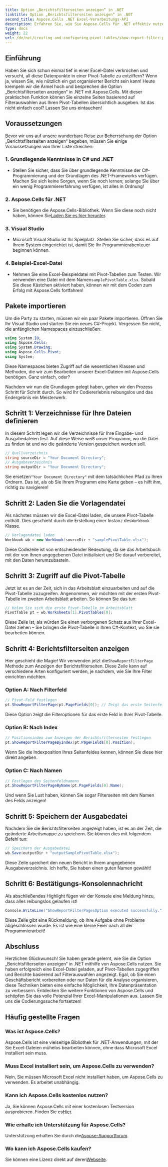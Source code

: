 ```yaml
---
title: Option „Berichtsfilterseiten anzeigen“ in .NET
linktitle: Option „Berichtsfilterseiten anzeigen“ in .NET
second_title: Aspose.Cells .NET Excel-Verarbeitungs-API
description: Erfahren Sie, wie Sie Aspose.Cells für .NET effektiv nutzen, um Berichtsfilterseiten in Pivot-Tabellen anzuzeigen. Schritt-für-Schritt-Anleitung mit vollständigen Codebeispielen.
type: docs
weight: 22
url: /de/net/creating-and-configuring-pivot-tables/show-report-filter-pages-option/
---
```

## Einführung
Haben Sie sich schon einmal tief in einer Excel-Datei verkrochen und versucht, all diese Datenpunkte in einer Pivot-Tabelle zu entziffern? Wenn ja, wissen Sie, wie nützlich ein gut organisierter Bericht sein kann! Heute krempeln wir die Ärmel hoch und besprechen die Option „Berichtsfilterseiten anzeigen“ in .NET mit Aspose.Cells. Mit dieser praktischen Funktion können Sie einzelne Seiten basierend auf Filterauswahlen aus Ihren Pivot-Tabellen übersichtlich ausgeben. Ist das nicht einfach cool? Lassen Sie uns eintauchen!
## Voraussetzungen
Bevor wir uns auf unsere wunderbare Reise zur Beherrschung der Option „Berichtsfilterseiten anzeigen“ begeben, müssen Sie einige Voraussetzungen von Ihrer Liste streichen:
### 1. Grundlegende Kenntnisse in C# und .NET
- Stellen Sie sicher, dass Sie über grundlegende Kenntnisse der C#-Programmierung und der Grundlagen des .NET-Frameworks verfügen. Machen Sie sich keine Sorgen, wenn Sie noch lernen; solange Sie über ein wenig Programmiererfahrung verfügen, ist alles in Ordnung!
### 2. Aspose.Cells für .NET
-  Sie benötigen die Aspose.Cells-Bibliothek. Wenn Sie diese noch nicht haben, können Sie[Laden Sie es hier herunter](https://releases.aspose.com/cells/net/).
### 3. Visual Studio
- Microsoft Visual Studio ist Ihr Spielplatz. Stellen Sie sicher, dass es auf Ihrem System eingerichtet ist, damit Sie Ihr Programmierabenteuer beginnen können.
### 4. Beispiel-Excel-Datei
-  Nehmen Sie eine Excel-Beispieldatei mit Pivot-Tabellen zum Testen. Wir verwenden eine Datei mit dem Namen`samplePivotTable.xlsx`.
Sobald Sie diese Kästchen aktiviert haben, können wir mit dem Coden zum Erfolg mit Aspose.Cells fortfahren!
## Pakete importieren
Um die Party zu starten, müssen wir ein paar Pakete importieren. Öffnen Sie Ihr Visual Studio und starten Sie ein neues C#-Projekt. Vergessen Sie nicht, die anfänglichen Namespaces einzuschließen:
```csharp
using System.IO;
using Aspose.Cells;
using System.Drawing;
using Aspose.Cells.Pivot;
using System;
```
Diese Namespaces bieten Zugriff auf die wesentlichen Klassen und Methoden, die wir zum Bearbeiten unserer Excel-Dateien mit Aspose.Cells benötigen. Ganz einfach, oder?

Nachdem wir nun die Grundlagen gelegt haben, gehen wir den Prozess Schritt für Schritt durch. So wird Ihr Codiererlebnis reibungslos und das Endergebnis ein Meisterwerk.
## Schritt 1: Verzeichnisse für Ihre Dateien definieren
In diesem Schritt legen wir die Verzeichnisse für Ihre Eingabe- und Ausgabedateien fest. Auf diese Weise weiß unser Programm, wo die Datei zu finden ist und wo die geänderte Version gespeichert werden soll.
```csharp
// Quellverzeichnis
string sourceDir = "Your Document Directory";
// Ausgabeverzeichnis
string outputDir = "Your Document Directory";
```
 Sie ersetzen`"Your Document Directory"` mit dem tatsächlichen Pfad zu Ihren Ordnern. Das ist, als ob Sie Ihrem Programm eine Karte geben – es hilft ihm, richtig zu navigieren!
## Schritt 2: Laden Sie die Vorlagendatei
 Als nächstes müssen wir die Excel-Datei laden, die unsere Pivot-Tabelle enthält. Dies geschieht durch die Erstellung einer Instanz des`Workbook` Klasse.
```csharp
// Vorlagendatei laden
Workbook wb = new Workbook(sourceDir + "samplePivotTable.xlsx");
```
Diese Codezeile ist von entscheidender Bedeutung, da sie das Arbeitsbuch mit der von Ihnen angegebenen Datei initialisiert und Sie darauf vorbereitet, mit den Daten herumzubasteln.
## Schritt 3: Zugriff auf die Pivot-Tabelle
Jetzt ist es an der Zeit, sich in das Arbeitsblatt einzuarbeiten und auf die Pivot-Tabelle zuzugreifen. Angenommen, wir möchten mit der ersten Pivot-Tabelle im zweiten Arbeitsblatt arbeiten. So können Sie das tun:
```csharp
// Holen Sie sich die erste Pivot-Tabelle im Arbeitsblatt
PivotTable pt = wb.Worksheets[1].PivotTables[0];
```
Diese Zeile ist, als würden Sie einen verborgenen Schatz aus Ihrer Excel-Datei ziehen – Sie bringen die Pivot-Tabelle in Ihren C#-Kontext, wo Sie sie bearbeiten können.
## Schritt 4: Berichtsfilterseiten anzeigen
Hier geschieht die Magie! Wir verwenden jetzt die`ShowReportFilterPage` Methode zum Anzeigen der Berichtsfilterseiten. Diese Zeile kann auf verschiedene Arten konfiguriert werden, je nachdem, wie Sie Ihre Filter einrichten möchten.
### Option A: Nach Filterfeld
```csharp
// Pivot-Feld festlegen
pt.ShowReportFilterPage(pt.PageFields[0]); // Zeigt das erste Seitenfeld
```
Diese Option zeigt die Filteroptionen für das erste Feld in Ihrer Pivot-Tabelle.
### Option B: Nach Index
```csharp
// Positionsindex zum Anzeigen der Berichtsfilterseiten festlegen
pt.ShowReportFilterPageByIndex(pt.PageFields[0].Position);
```
Wenn Sie die Indexposition Ihres Seitenfeldes kennen, können Sie diese hier direkt angeben.
### Option C: Nach Namen
```csharp
// Festlegen des Seitenfeldnamens
pt.ShowReportFilterPageByName(pt.PageFields[0].Name);
```
Und wenn Sie Lust haben, können Sie sogar Filterseiten mit dem Namen des Felds anzeigen! 
## Schritt 5: Speichern der Ausgabedatei
Nachdem Sie die Berichtsfilterseiten angezeigt haben, ist es an der Zeit, die geänderte Arbeitsmappe zu speichern. Sie können dies mit folgendem Befehl tun:
```csharp
// Speichern der Ausgabedatei
wb.Save(outputDir + "outputSamplePivotTable.xlsx");
```
Diese Zeile speichert den neuen Bericht in Ihrem angegebenen Ausgabeverzeichnis. Ich hoffe, Sie haben einen guten Namen gewählt!
## Schritt 6: Bestätigungs-Konsolennachricht
Als abschließendes Highlight fügen wir der Konsole eine Meldung hinzu, dass alles reibungslos gelaufen ist!
```csharp
Console.WriteLine("ShowReportFilterPagesOption executed successfully.");
```
Diese Zeile gibt eine Rückmeldung, ob Ihre Aufgabe ohne Probleme abgeschlossen wurde. Es ist wie eine kleine Feier nach all der Programmierarbeit!
## Abschluss
Herzlichen Glückwunsch! Sie haben gerade gelernt, wie Sie die Option „Berichtsfilterseiten anzeigen“ in .NET mithilfe von Aspose.Cells nutzen. Sie haben erfolgreich eine Excel-Datei geladen, auf Pivot-Tabellen zugegriffen und Berichte basierend auf Filterauswahlen angezeigt. Egal, ob Sie einen Geschäftsbericht vorbereiten oder nur Daten für die Analyse organisieren, diese Techniken bieten eine einfache Möglichkeit, Ihre Datenpräsentation zu verbessern.
Entdecken Sie weitere Funktionen von Aspose.Cells und schöpfen Sie das volle Potenzial Ihrer Excel-Manipulationen aus. Lassen Sie uns die Codierungssuche fortsetzen!
## Häufig gestellte Fragen
### Was ist Aspose.Cells?
Aspose.Cells ist eine vielseitige Bibliothek für .NET-Anwendungen, mit der Sie Excel-Dateien mühelos bearbeiten können, ohne dass Microsoft Excel installiert sein muss.
### Muss Excel installiert sein, um Aspose.Cells zu verwenden?
Nein, Sie müssen Microsoft Excel nicht installiert haben, um Aspose.Cells zu verwenden. Es arbeitet unabhängig.
### Kann ich Aspose.Cells kostenlos nutzen?
 Ja, Sie können Aspose.Cells mit einer kostenlosen Testversion ausprobieren. Finden Sie es[Hier](https://releases.aspose.com/).
### Wie erhalte ich Unterstützung für Aspose.Cells?
 Unterstützung erhalten Sie durch die[Aspose-Supportforum](https://forum.aspose.com/c/cells/9).
### Wo kann ich Aspose.Cells kaufen?
 Sie können eine Lizenz direkt auf deren[Webseite](https://purchase.aspose.com/buy).